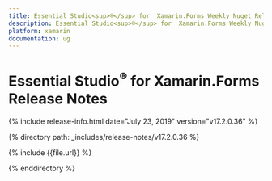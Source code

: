 ```yaml
---
title: Essential Studio<sup>®</sup> for  Xamarin.Forms Weekly Nuget Release Release Notes  
description: Essential Studio<sup>®</sup> for  Xamarin.Forms Weekly Nuget Release Release Notes  
platform: xamarin
documentation: ug
---
```


# Essential Studio<sup>®</sup> for  Xamarin.Forms  Release Notes  

{% include release-info.html date="July 23, 2019"  version="v17.2.0.36" %} 


{% directory path: _includes/release-notes/v17.2.0.36 %}

{% include {{file.url}} %}

{% enddirectory %}